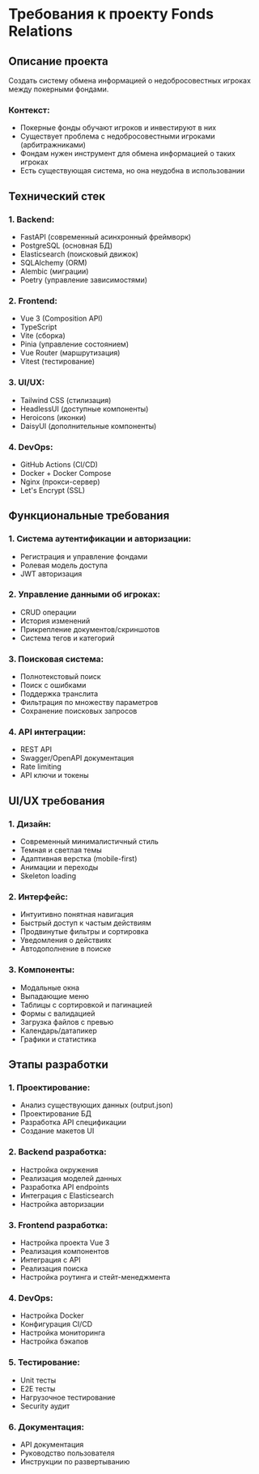 # Требования к проекту Fonds Relations

## Описание проекта

Создать систему обмена информацией о недобросовестных игроках между покерными фондами.

### Контекст:
- Покерные фонды обучают игроков и инвестируют в них
- Существует проблема с недобросовестными игроками (арбитражниками)
- Фондам нужен инструмент для обмена информацией о таких игроках
- Есть существующая система, но она неудобна в использовании

## Технический стек

### 1. Backend:
   - FastAPI (современный асинхронный фреймворк)
   - PostgreSQL (основная БД)
   - Elasticsearch (поисковый движок)
   - SQLAlchemy (ORM)
   - Alembic (миграции)
   - Poetry (управление зависимостями)

### 2. Frontend:
   - Vue 3 (Composition API)
   - TypeScript
   - Vite (сборка)
   - Pinia (управление состоянием)
   - Vue Router (маршрутизация)
   - Vitest (тестирование)

### 3. UI/UX:
   - Tailwind CSS (стилизация)
   - HeadlessUI (доступные компоненты)
   - Heroicons (иконки)
   - DaisyUI (дополнительные компоненты)
   
### 4. DevOps:
   - GitHub Actions (CI/CD)
   - Docker + Docker Compose
   - Nginx (прокси-сервер)
   - Let's Encrypt (SSL)

## Функциональные требования

### 1. Система аутентификации и авторизации:
   - Регистрация и управление фондами
   - Ролевая модель доступа
   - JWT авторизация

### 2. Управление данными об игроках:
   - CRUD операции
   - История изменений
   - Прикрепление документов/скриншотов
   - Система тегов и категорий

### 3. Поисковая система:
   - Полнотекстовый поиск
   - Поиск с ошибками
   - Поддержка транслита
   - Фильтрация по множеству параметров
   - Сохранение поисковых запросов

### 4. API интеграции:
   - REST API
   - Swagger/OpenAPI документация
   - Rate limiting
   - API ключи и токены

## UI/UX требования

### 1. Дизайн:
   - Современный минималистичный стиль
   - Темная и светлая темы
   - Адаптивная верстка (mobile-first)
   - Анимации и переходы
   - Skeleton loading

### 2. Интерфейс:
   - Интуитивно понятная навигация
   - Быстрый доступ к частым действиям
   - Продвинутые фильтры и сортировка
   - Уведомления о действиях
   - Автодополнение в поиске

### 3. Компоненты:
   - Модальные окна
   - Выпадающие меню
   - Таблицы с сортировкой и пагинацией
   - Формы с валидацией
   - Загрузка файлов с превью
   - Календарь/датапикер
   - Графики и статистика

## Этапы разработки

### 1. Проектирование:
   - Анализ существующих данных (output.json)
   - Проектирование БД
   - Разработка API спецификации
   - Создание макетов UI

### 2. Backend разработка:
   - Настройка окружения
   - Реализация моделей данных
   - Разработка API endpoints
   - Интеграция с Elasticsearch
   - Настройка авторизации

### 3. Frontend разработка:
   - Настройка проекта Vue 3
   - Реализация компонентов
   - Интеграция с API
   - Реализация поиска
   - Настройка роутинга и стейт-менеджмента

### 4. DevOps:
   - Настройка Docker
   - Конфигурация CI/CD
   - Настройка мониторинга
   - Настройка бэкапов

### 5. Тестирование:
   - Unit тесты
   - E2E тесты
   - Нагрузочное тестирование
   - Security аудит

### 6. Документация:
   - API документация
   - Руководство пользователя
   - Инструкции по развертыванию 